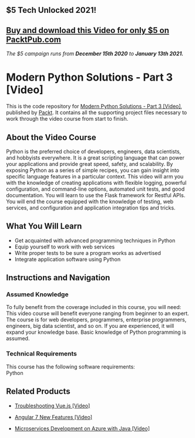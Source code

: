 ## $5 Tech Unlocked 2021!
[Buy and download this Video for only $5 on PacktPub.com](https://www.packtpub.com/product/modern-python-solutions-part-3-video/9781788297936)
-----
*The $5 campaign         runs from __December 15th 2020__ to __January 13th 2021.__*

# Modern Python Solutions - Part 3 [Video]
This is the code repository for [Modern Python Solutions - Part 3 [Video]](https://www.packtpub.com/application-development/modern-python-solutions-part-3-video?utm_source=github&utm_medium=repository&utm_campaign=9781788297936), published by [Packt](https://www.packtpub.com/?utm_source=github). It contains all the supporting project files necessary to work through the video course from start to finish.
## About the Video Course
Python is the preferred choice of developers, engineers, data scientists, and hobbyists everywhere. It is a great scripting language that can power your applications and provide great speed, safety, and scalability. By exposing Python as a series of simple recipes, you can gain insight into specific language features in a particular context. This video will arm you with the knowledge of creating applications with flexible logging, powerful configuration, and command-line options, automated unit tests, and good documentation. You will learn to use the Flask framework for Restful APIs. You will end the course equipped with the knowledge of testing, web services, and configuration and application integration tips and tricks.

<H2>What You Will Learn</H2>
<DIV class=book-info-will-learn-text>
<UL>
<LI>Get acquainted with advanced programming techniques in Python 
<LI>Equip yourself to work with web services 
<LI>Write proper tests to be sure a program works as advertised 
<LI>Integrate application software using Python </LI></UL></DIV>

## Instructions and Navigation
### Assumed Knowledge
To fully benefit from the coverage included in this course, you will need:<br/>
This video course will benefit everyone ranging from beginner to an expert. The course is for web developers, programmers, enterprise programmers, engineers, big data scientist, and so on. If you are experienced, it will expand your knowledge base. Basic knowledge of Python programming is assumed.
### Technical Requirements
This course has the following software requirements:<br/>
Python

## Related Products
* [Troubleshooting Vue.js [Video]](https://www.packtpub.com/application-development/troubleshooting-vuejs-video?utm_source=github&utm_medium=repository&utm_campaign=9781788993531)

* [Angular 7 New Features [Video]](https://www.packtpub.com/web-development/angular-7-new-features-video?utm_source=github&utm_medium=repository&utm_campaign=9781789619683)

* [Microservices Development on Azure with Java [Video]](https://www.packtpub.com/virtualization-and-cloud/microservices-development-azure-java-video?utm_source=github&utm_medium=repository&utm_campaign=9781789808858)

